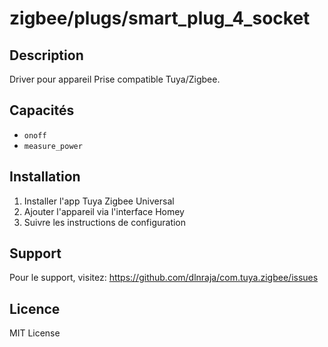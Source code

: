 # zigbee/plugs/smart_plug_4_socket

## Description

Driver pour appareil Prise compatible Tuya/Zigbee.

## Capacités

- `onoff`
- `measure_power`

## Installation

1. Installer l'app Tuya Zigbee Universal
2. Ajouter l'appareil via l'interface Homey
3. Suivre les instructions de configuration

## Support

Pour le support, visitez: https://github.com/dlnraja/com.tuya.zigbee/issues

## Licence

MIT License
